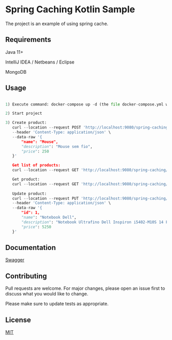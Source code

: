 # Spring Caching Kotlin Sample

The project is an example of using spring cache.

## Requirements

Java 11+

IntelliJ IDEA / Netbeans / Eclipse

MongoDB

## Usage

```python

1) Execute command: docker-compose up -d (the file docker-compose.yml will be executed).

2) Start project

3) Create product:
   curl --location --request POST 'http://localhost:9080/spring-caching/api/v1/products' \
   --header 'Content-Type: application/json' \
   --data-raw '{
       "name": "Mouse",
       "description": "Mouse sem fio",
       "price": 250
   }'

   Get list of products:
   curl --location --request GET 'http://localhost:9080/spring-caching/api/v1/products'

   Get product:
   curl --location --request GET 'http://localhost:9080/spring-caching/api/v1/products/1'
   
   Update product:
   curl --location --request PUT 'http://localhost:9080/spring-caching/api/v1/products/1' \
   --header 'Content-Type: application/json' \
   --data-raw '{
       "id": 1,
       "name": "Notebook Dell",
       "description": "Notebook Ultrafino Dell Inspiron i5402-M10S 14 Full HD 11ª Geração Intel Core i5",
       "price": 5250
   }'

```

## Documentation

[Swagger](http://localhost:9080/spring-caching/swagger-ui/index.html)

## Contributing
Pull requests are welcome. For major changes, please open an issue first to discuss what you would like to change.

Please make sure to update tests as appropriate.

## License
[MIT](https://choosealicense.com/licenses/mit/)